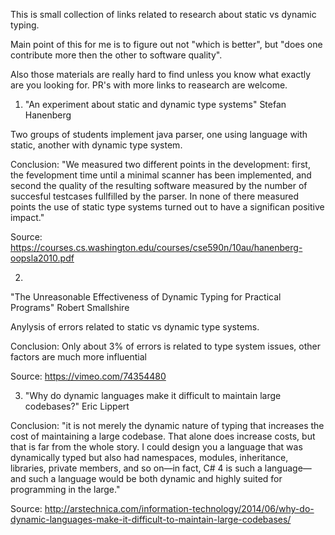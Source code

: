 This is small collection of links related to research about static vs dynamic typing.

Main point of this for me is to figure out not "which is better",
but "does one contribute more then the other to software quality".

Also those materials are really hard to find unless you know what exactly
are you looking for. PR's with more links to reasearch are welcome.


1. "An experiment about static and dynamic type systems"
Stefan Hanenberg

Two groups of students implement java parser, one using language with static, another with dynamic type system.

Conclusion: "We measured two different points in the development: first, the fevelopment time until a minimal scanner has been implemented, and second the quality of the resulting software measured by the number of succesful testcases fullfilled by the parser. In none of there measured points the use of static type systems turned out to have a significan positive impact."

Source: https://courses.cs.washington.edu/courses/cse590n/10au/hanenberg-oopsla2010.pdf


2. 
"The Unreasonable Effectiveness of Dynamic Typing for Practical Programs"
Robert Smallshire

Anylysis of errors related to static vs dynamic type systems.

Conclusion: Only about 3% of errors is related to type system issues,
other factors are much more influential

Source: https://vimeo.com/74354480


3. "Why do dynamic languages make it difficult to maintain large codebases?"
Eric Lippert 

Conclusion: "it is not merely the dynamic nature of typing that increases the cost of maintaining a large codebase. That alone does increase costs, but that is far from the whole story. I could design you a language that was dynamically typed but also had namespaces, modules, inheritance, libraries, private members, and so on—in fact, C# 4 is such a language—and such a language would be both dynamic and highly suited for programming in the large."

Source: http://arstechnica.com/information-technology/2014/06/why-do-dynamic-languages-make-it-difficult-to-maintain-large-codebases/
